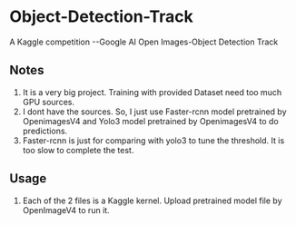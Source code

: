 # Object-Detection-Track
A Kaggle competition --Google AI Open Images-Object Detection Track
## Notes
1. It is a very big project. Training with provided Dataset need too much GPU sources. 
2. I dont have the sources. So, I just use Faster-rcnn model pretrained  by OpenimagesV4 and Yolo3 model pretrained by OpenimagesV4 to do  predictions.
3. Faster-rcnn is just for comparing with yolo3 to tune the threshold. It is too slow to complete the test. 
## Usage
1. Each of the 2 files is a Kaggle kernel. Upload pretrained model file by OpenImageV4 to run it.
